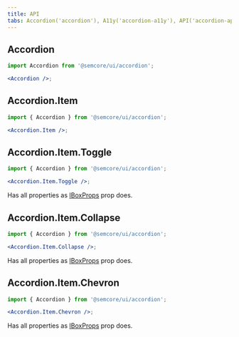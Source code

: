 ```yaml
---
title: API
tabs: Accordion('accordion'), A11y('accordion-a11y'), API('accordion-api'), Example('accordion-code'), Changelog('accordion-changelog')
---
```


## Accordion

```jsx
import Accordion from '@semcore/ui/accordion';

<Accordion />;
```

<script setup>
  import { data as types } from '../../../builder/typings/types.data.ts'
</script>

<TypesView type="AccordionProps" :types={...types} />

## Accordion.Item

```jsx
import { Accordion } from '@semcore/ui/accordion';

<Accordion.Item />;
```

<TypesView type="AccordionItemProps" :types={...types} />

## Accordion.Item.Toggle

```jsx
import { Accordion } from '@semcore/ui/accordion';

<Accordion.Item.Toggle />;
```

Has all properties as [IBoxProps](/layout/box-system/box-api/) prop does.

## Accordion.Item.Collapse

```jsx
import { Accordion } from '@semcore/ui/accordion';

<Accordion.Item.Collapse />;
```

<TypesView type="CollapseProps" :types={...types} />

Has all properties as [IBoxProps](/layout/box-system/box-api/) prop does.

## Accordion.Item.Chevron

```jsx
import { Accordion } from '@semcore/ui/accordion';

<Accordion.Item.Chevron />;
```

Has all properties as [IBoxProps](/layout/box-system/box-api/) prop does.
